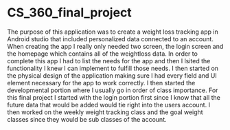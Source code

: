 # CS_360_final_project

The purpose of this application was to create a weight loss tracking app in Android studio that included personalized data connected to an account. When creating the app I really only needed two screen, the login screen and the homepage which contains all of the weightloss data. In order to complete this app I had to list the needs for the app and then I lsited the functionality I knew I can implement to fulfill those needs. I then started on the physical design of the application making sure I had every field and UI element necessary for the app to work correctly. I then started the developmental portion where I usually go in order of class importance. For this final project I started with the login portion first since I know that all the future data that would be added would tie right into the users account. I then worked on the weekly weight tracking class and the goal weight classes since they would be sub classes of the account.
